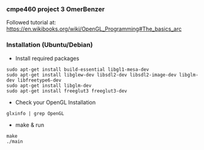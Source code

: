 ### cmpe460 project 3 OmerBenzer

Followed tutorial at: https://en.wikibooks.org/wiki/OpenGL_Programming#The_basics_arc

### Installation (Ubuntu/Debian)

* Install required packages
```
sudo apt-get install build-essential libgl1-mesa-dev
sudo apt-get install libglew-dev libsdl2-dev libsdl2-image-dev libglm-dev libfreetype6-dev
sudo apt-get install libglm-dev
sudo apt-get install freeglut3 freeglut3-dev
```
* Check your OpenGL Installation
```
glxinfo | grep OpenGL
```
* make & run
```
make
./main
```
